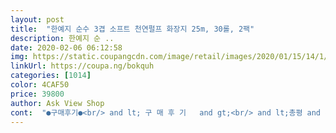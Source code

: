 ```yaml
---
layout: post 
title:  "한예지 순수 3겹 소프트 천연펄프 화장지 25m, 30롤, 2팩" 
description: 한예지 순 ..
date: 2020-02-06 06:12:58 
img: https://static.coupangcdn.com/image/retail/images/2020/01/15/14/1/c0448bba-76f7-49cd-a89e-bb9e1439882d.jpg 
linkUrl: https://coupa.ng/bokquh 
categories: [1014] 
color: 4CAF50 
price: 39800 
author: Ask View Shop 
cont:  "●구매후기●<br/> and lt; 구 매 후 기   and gt;<br/> and lt;총평 and gt;<br/>(우리회사 화장실 휴지 빼구요 ㅎㅎ)<br/>(저번에 한번 다른곳에서 샀다가 힘들었던 기억이 있음)<br/>* 가격 : 한예지 순수 3겹  and gt; @@한 나라 순수 3겹  and gt; @사 화이트 3겹.<br/><br/>* 길이 : 탐@ 30미터  and gt; @@한 나라 27미터  and gt; 한예지 25미터<br/>* 두께 : 한예지 순수 3겹 = @@한 나라 순수 3겹 = @사 화이트 3겹 으로 두께는 거의 차이 없어요.<br/><br/>* 먼지 날림(적은 순서) : @@한 나라 순수 3겹  and gt; 한예지 순수 3겹 = @사 화이트 3겹 인거 같아요.<br/> 동영상 참고해 보세요~ 육안으로 보면 먼지 날림이 잘 안보이지만 불빛에 비춰보면 확연히 차이가 나타납니다.<br/><br/>* 부드러움 : 한예지 순수 3겹  and gt; @@한 나라 순수 3겹 = @사 화이트 3겹 순으로 한예지가 확실히 가장 부드러워요.<br/><br/>* 소재 : 소재는 3사 제품 모두 천연펄프, 무향, 무형광으로 만족스러워요.<br/><br/>* 흡수력 : 한예지 순수 3겹  and gt; @@한 나라 순수 3겹 = @사 화이트 3겹.<br/><br/>***** 한예지 두루마리휴지 종류별로 사용한 후기 *****<br/><br/> - 길이 및 수량: 25m x 30롤, 2팩<br/><br/> - 집에서 쓰던 @@한 나라 순수 3겹 27미터, @사 화이트 3겹 30미터와  한예지 순수 3겹 25미터를 비교해 봤습니다.<br/><br/><br/> - 펄프: 천연펄프(재생펄프 X)<br/><br/> - 향: 무향<br/><br/> -구매 일자:2020.<br/>02.<br/>06<br/><br/> -배송완료일:2020.<br/>02.<br/>07<br/><br/> -제조 일자:2020.<br/>01.<br/>28<br/><br/> -포장: 이중 포장, 로켓 배송<br/>1.<br/> 구매이유 : 쿠팡 골드박스에 기존 가격보다 저렴하게 나와서 얼른 구매 했습니다.<br/><br/>1.<br/> 부드러움의 정도?<br/>1겹 됐을 때 손바닥이 보이는 정도입니다.<br/><br/>2.<br/> 구매가격 : 원래는 2팩 39,800원 인데 쿠팡 한정수량 골드박스로  2팩 17,900원에 샀어요.<br/> 한팩당 8,950원꼴 입니다.<br/><br/>2.<br/> 무향/무색/무형광?<br/>3.<br/> 두꺼움의 정도?<br/>3.<br/> 배송 및 포장상태 : 믿고사는 쿠팡 로켓배송! 배송과 포장 상태는 100점 만점에 100점이에요.<br/><br/>3겹으로 되어있고 사진에서<br/>4.<br/> 사용 느낌 : 기존에 쓰던 두 종류의 화장지와 한예지 순수 3겹을 비교해 봤어요.<br/> 주관적 의견이니 참고만 해주세요!^^<br/>5.<br/> 재구매 의사 : 저는 할인가로 한팩 9천원대로 구입해서 저렴한 가격에 득템 했는데요.<br/> 전체적인 가성비로 봤을때 과연 39,800원 정가를 주고 재구매를 할지는 솔직히 잘 모르겠어요.<br/> 계속 할인된 가격으로 판매한다면 구입의사 있지만, 정가 주고는 구입 안할거 같아요.<br/>.<br/> ㅠㅠ<br/>@큐나 기타 초 저렴이 상품이랑 한예지 순수 3겹이랑은 먼지날림, 부드러움, 두께 등 비교 자체가 불가하긴 해요.<br/> 초 저렴이들 보단 훨씬 좋습니다.<br/><br/>PL 보험에 등록되어 있어서<br/>• 느낀 점<br/>• 두께<br/>• 먼지 날림<br/>• 부드러움<br/>• 안정성<br/>• 포장 및 배송<br/>• 향<br/>• 흡수력<br/>가격대비 촉감이 가장 좋아요!!!<br/>가격은 할인전 가격으로 비교했어요.<br/> (할인전 한예지 2팩 39,800원 기준)<br/>갈라지지 않더라구요<br/>갈릴 이유가 없다고 봅니다~<br/>같은 제품으로 향만 다르게 넣어서<br/>개인적으로 애기 있어서 먼지날림에 조금 민감한 편인데, 한예지는 할인전 가격이 한팩 2만원 꼴로 비싼편에도 불구하고 한팩 만원대 쿠팡 브랜드 제품이랑 먼지 날림이 거의 비슷해요.<br/><br/>개인적으로 향 있는 것도 좋아해서<br/>굉장히 만족스러워요!!!<br/>구매에 참고가 되셨으면 좋겠습니다~~^^<br/>구매하는 편입니다.<br/><br/>그 이유는 여러번 구매한 이력에서 품질이 상당히 만족 스럽다는 것을 느껴버렸기 때문입니다.<br/><br/>그래도 소프트라고 명칭이 써있으니<br/>그러나 개인적으로 지속적으로 한예지 두루마리 휴지를 쓰게 되는건<br/>그만한 이유가 있겠죠?<br/>그점에서 너무 마음에 들어서 종류별로 사용할 수 있게 되었습니다.<br/><br/>기본적으로 자극이 없고<br/>넓이도 넓게 나와서 뜯기 편합니다.<br/><br/>느낌상 더 소프트 해보이는 순수 3겹 소프트 휴지를 사용해보았습니다.<br/><br/>다른 휴지보다 느껴지는 부드러움이나 품질이 우수하다고 느껴지기 때문인것 같습니다.<br/><br/>더 믿음이 갑니다!<br/>두꺼운 휴지는 자칫하면 여러갈래로 갈라져서 약간 안좋은 점이 있더라구요<br/>두께도 적당히 도톰해야 좋고요.<br/><br/>로켓 배송이라 주문한 지 하루 만에<br/>마이크로 엠보싱 처리가 되어있어서<br/>만족스럽습니다.<br/><br/>먼지 날림이 적네요.<br/><br/>무향/무색은 눈에 보이는 것이라 증명이 되었구요<br/>무형광은 한예지니까 믿고 구매할 수 있다는 생각이 들었습니다.<br/><br/>믿고 구매해도 될 것 같아요!!!<br/>볼 수 있듯 손바닥 위에 두고 찍어봤는데<br/>부드러운 걸 선호합니다.<br/><br/>부드러운 휴지들의 가장 큰 단점이 먼지날림이라고 생각했는데<br/>비닐 이중포장으로 되어있어.<br/><br/>비데 후나 물기가 있는 걸 닦을 때에도 딱 맞습니다.<br/><br/>비염 때문에 휴지 먼지가 조금만 많이 나도<br/>비염이 있어서 코를 자주 푸는데<br/>사람의 감각으로 무엇을 느끼겠습니까<br/>사실 둘다 엄청 부드러운 편이라 큰 차이점은 느끼지 못하겠으나<br/>사실 생필품은 가장 저렴한것 사게 되는게 인간적인 마음인데<br/>사실 요즘 나온 휴지는 어느휴지나 비슷하게 품질이 다 좋습니다,<br/>사용하면 좋을듯하네요.<br/><br/>생각이 들어서 꼼꼼하게 보고<br/>손바닥이 안 비치는 두께입니다.<br/><br/>손바닥이 은은하게 비치고<br/>아무래도 글로만 적혀있는 것보다<br/>아무래도 장점이 많아서 그런 거겠죠?<br/>아주 깔끔하고 청결한 상태로 왔네요.<br/><br/>안정성을 보장받았으니<br/>앞으로도 재구매를 여러번 더 하지 않을까??라는 확신이 듭니다.<br/>!!<br/>여태껏 구매했던 화장지 중에<br/>역시 믿고 사는 휴지브랜드<br/>왔습니다! 쿠팡 만세<br/>이 가격에 이 정도 퀄리티면 아주<br/>이번엔 ‘ 순수 3겹 소프트’ 입니다.<br/><br/>재채기가 나오는데 확실하게<br/>저는 두꺼운 휴지를 진짜 좋아하는데<br/>저는 수년간 한예지 화장지만 쓰는데<br/>저렇게 인증서가 있으면<br/>적당히 두께가 있어서 사용하기 좋습니다.<br/><br/>적은 게 분명하네요 :)<br/>제품이다 보니 좋은 걸 써야겠다는<br/>좀 더 부드러운 휴지를 원했기에<br/>지난번에 구매했던 제품은 한예지 3겹데코 플러스 였는데<br/>찢어짐이 덜하고 조각이 손에 덜 붙어요.<br/><br/>판매하는 것도 좋을듯합니다!<br/>포장도 사진에서 볼 수 있듯<br/>포장지는 기존 휴지들중 제일 예뻐서 집들이 선물용으로 좋을거 같아요.<br/><br/>피부에 전혀 문제가 없었고<br/>하지만! 참고하실게 쿠팡 브랜드 제품이 그 가격대 치고 먼지 날림이 적은 편이긴 합니다.<br/> 부드러움이나 촉감은 한예지가 가장 좋아요.<br/><br/>한 겹 떼고 2겹으로 봤을 때는<br/>한번 써봤는데 확실히<br/>한예지 두루마리 휴지는 먼지날림이 전혀 없어서<br/>한예지 두루마리 휴지에서 가장 장점을 꼽으라면 저는 이 점을 꼽을 수 있을것 같습니다.<br/><br/>한예지 두루마리휴지는 두껍지만 여러갈래로 억지로 가르지 않는이상<br/>한예지 칭찬합니다.<br/><br/>한예지 화장지는 만질 때 촉감도 좋아요.<br/><br/>한예지 화장지는 뭔가 호불호가 많이<br/>한예지가 흡수력이 제일 좋아요.<br/> 클렌징크림 닦아보니 가장 깨끗하게 닦이네요.<br/><br/>향은 무향이라 향에 예민하신 분들이<br/>후기에서 먼지날림이 없다고 해서<br/>휴지 만큼은^^ 꼭 한예지 휴지를 여러번 사용하게 되는것으로보아<br/>휴지는 아무래도 몸에 바로 닿는<br/>흡수력도 좋아요.<br/><br/>힘 있고 부드럽고 촉촉한 느낌입니다!<br/>" 
---
```


